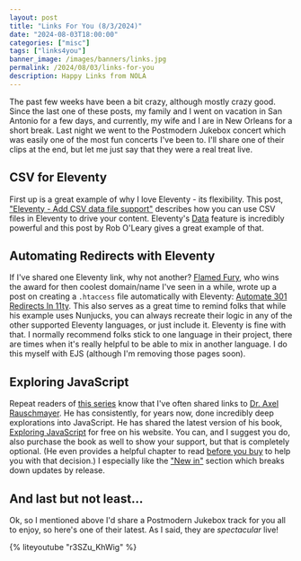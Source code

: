 ```yaml
---
layout: post
title: "Links For You (8/3/2024)"
date: "2024-08-03T18:00:00"
categories: ["misc"]
tags: ["links4you"]
banner_image: /images/banners/links.jpg
permalink: /2024/08/03/links-for-you
description: Happy Links from NOLA
---
```


The past few weeks have been a bit crazy, although mostly crazy good. Since the last one of these posts, my family and I went on vacation in San Antonio for a few days, and currently, my wife and I are in New Orleans for a short break. Last night we went to the Postmodern Jukebox concert which was easily one of the most fun concerts I've been to. I'll share one of their clips at the end, but let me just say that they were a real treat live. 

## CSV for Eleventy

First up is a great example of why I love Eleventy - its flexibility. This post, ["Eleventy - Add CSV data file support"](https://www.roboleary.net/blog/eleventy-csv?utm_source=11tybundle&utm_medium=email&utm_campaign=11ty-bundle-issue-48) describes how you can use CSV files in Eleventy to drive your content. Eleventy's [Data](https://www.11ty.dev/docs/data/) feature is incredibly powerful and this post by Rob O'Leary gives a great example of that. 

## Automating Redirects with Eleventy

If I've shared one Eleventy link, why not another? [Flamed Fury](https://flamedfury.com/), who wins the award for then coolest domain/name I've seen in a while, wrote up a post on creating a `.htaccess` file automatically with Eleventy: [Automate 301 Redirects In 11ty](https://flamedfury.com/posts/automate-301-redirects-in-11ty/?utm_source=11tybundle&utm_medium=email&utm_campaign=11ty-bundle-issue-49). This also serves as a great time to remind folks that while his example uses Nunjucks, you can always recreate their logic in any of the other supported Eleventy languages, or just include it. Eleventy is fine with that. I normally recommend folks stick to one language in their project, there are times when it's really helpful to be able to mix in another language. I do this myself with EJS (although I'm removing those pages soon).

## Exploring JavaScript 

Repeat readers of [this series](http://www.raymondcamden.com/tags/links4you) know that I've often shared links to [Dr. Axel Rauschmayer](http://dr-axel.de/). He has consistently, for years now, done incredibly deep explorations into JavaScript. He has shared the latest version of his book, [Exploring JavaScript](https://exploringjs.com/js/) for free on his website. You can, and I suggest you do, also purchase the book as well to show your support, but that is completely optional. (He even provides a helpful chapter to read [before you buy](https://exploringjs.com/js/book/ch_about-book.html#ch_about-book) to help you with that decision.) I especially like the ["New in"](https://exploringjs.com/js/book/ch_new-javascript-features.html#ch_new-javascript-features) section which breaks down updates by release.

## And last but not least...

Ok, so I mentioned above I'd share a Postmodern Jukebox track for you all to enjoy, so here's one of their latest. As I said, they are *spectacular* live!

{% liteyoutube "r3SZu_KhWig" %}

